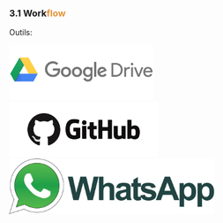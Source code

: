 ### 3.1 Work<span style="color:#E49436">flow</span>

Outils:

<img class="fragment" src="/00illustrations/drive.png" height="100px" style="border: none" >
<img class="fragment" src="/00illustrations/github.png" height="100px" style="border: none" >
<img class="fragment" src="/00illustrations/whatsapp.png" height="100px" style="border: none" >

